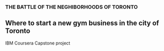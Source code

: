 ### THE BATTLE OF THE NEGHIBORHOODS OF TORONTO

## Where to start a new gym business in the city of Toronto

IBM Coursera Capstone project

